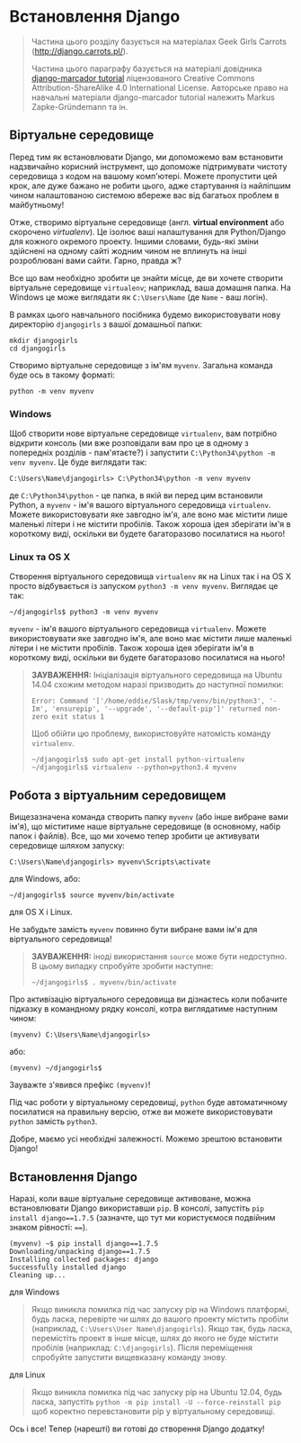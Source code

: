 # Встановлення Django

> Частина цього розділу базується на матеріалах Geek Girls Carrots (http://django.carrots.pl/).
> 
> Частина цього параграфу базується на матеріалі довідника [django-marcador tutorial][1] ліцензованого Creative Commons Attribution-ShareAlike 4.0 International License. Авторське право на навчальні матеріали django-marcador tutorial належить Markus Zapke-Gründemann та ін.

 [1]: http://django-marcador.keimlink.de/

## Віртуальне середовище

Перед тим як встановлювати Django, ми допоможемо вам встановити надзвичайно корисний інструмент, що допоможе підтримувати чистоту середовища з кодом на вашому комп'ютері. Можете пропустити цей крок, але дуже бажано не робити цього, адже стартування із найліпшим чином налаштованою системою вбереже вас від багатьох проблем в майбутньому!

Отже, створимо віртуальне середовище (англ. **virtual environment** або скорочено *virtualenv*). Це ізолює ваші налаштування для Python/Django для кожного окремого проекту. Іншими словами, будь-які зміни здійснені на одному сайті жодним чином не вплинуть на інші розроблювані вами сайти. Гарно, правда ж?

Все що вам необхідно зробити це знайти місце, де ви хочете створити віртуальне середовище `virtualenv`; наприклад, ваша домашня папка. На Windows це може виглядати як `C:\Users\Name` (де `Name` - ваш логін).

В рамках цього навчального посібника будемо використовувати нову директорію `djangogirls` з вашої домашньої папки:

    mkdir djangogirls
    cd djangogirls
    

Створимо віртуальне середовище з ім'ям `myvenv`. Загальна команда буде ось в такому форматі:

    python -m venv myvenv
    

### Windows

Щоб створити нове віртуальне середовище `virtualenv`, вам потрібно відкрити консоль (ми вже розповідали вам про це в одному з попередніх розділів - пам'ятаєте?) і запустити `C:\Python34\python -m venv myvenv`. Це буде виглядати так:

    C:\Users\Name\djangogirls> C:\Python34\python -m venv myvenv
    

де `C:\Python34\python` - це папка, в якій ви перед цим встановили Python, а `myvenv` - ім'я вашого віртуального середовища `virtualenv`. Можете використовувати яке завгодно ім'я, але воно має містити лише маленькі літери і не містити пробілів. Також хороша ідея зберігати ім'я в короткому виді, оскільки ви будете багаторазово посилатися на нього!

### Linux та OS X

Створення віртуального середовища `virtualenv` як на Linux так і на OS X просто відбувається із запуском `python3 -m venv myvenv`. Виглядає це так:

    ~/djangogirls$ python3 -m venv myvenv
    

`myvenv` - ім'я вашого віртуального середовища `virtualenv`. Можете використовувати яке завгодно ім'я, але воно має містити лише маленькі літери і не містити пробілів. Також хороша ідея зберігати ім'я в короткому виді, оскільки ви будете багаторазово посилатися на нього!

> **ЗАУВАЖЕННЯ:** Ініціалізація віртуального середовища на Ubuntu 14.04 схожим методом наразі призводить до наступної помилки:
> 
>     Error: Command '['/home/eddie/Slask/tmp/venv/bin/python3', '-Im', 'ensurepip', '--upgrade', '--default-pip']' returned non-zero exit status 1
>     
> 
> Щоб обійти цю проблему, використовуйте натомість команду `virtualenv`.
> 
>     ~/djangogirls$ sudo apt-get install python-virtualenv
>     ~/djangogirls$ virtualenv --python=python3.4 myvenv
>     

## Робота з віртуальним середовищем

Вищезазначена команда створить папку `myvenv` (або інше вибране вами ім'я), що міститиме наше віртуальне середовище (в основному, набір папок і файлів). Все, що ми хочемо тепер зробити це активувати середовище шляхом запуску:

    C:\Users\Name\djangogirls> myvenv\Scripts\activate
    

для Windows, або:

    ~/djangogirls$ source myvenv/bin/activate
    

для OS X і Linux.

Не забудьте замість `myvenv` повинно бути вибране вами ім'я для віртуального середовища!

> **ЗАУВАЖЕННЯ:** іноді використання `source` може бути недоступно. В цьому випадку спробуйте зробити наступне: 
> 
>     ~/djangogirls$ . myvenv/bin/activate
>     

Про активізацію віртуального середовища ви дізнаєтесь коли побачите підказку в командному рядку консолі, котра виглядатиме наступним чином:

    (myvenv) C:\Users\Name\djangogirls>
    

або:

    (myvenv) ~/djangogirls$
    

Зауважте з'явився префікс `(myvenv)`!

Під час роботи у віртуальному середовищі, `python` буде автоматичному посилатися на правильну версію, отже ви можете використовувати `python` замість `python3`.

Добре, маємо усі необхідні залежності. Можемо зрештою встановити Django!

## Встановлення Django

Наразі, коли ваше віртуальне середовище активоване, можна встановлювати Django використавши `pip`. В консолі, запустіть `pip install django==1.7.5` (зазначте, що тут ми користуємося подвійним знаком рівності: `==`).

    (myvenv) ~$ pip install django==1.7.5
    Downloading/unpacking django==1.7.5
    Installing collected packages: django
    Successfully installed django
    Cleaning up...
    

для Windows

> Якщо виникла помилка під час запуску pip на Windows платформі, будь ласка, перевірте чи шлях до вашого проекту містить пробіли (наприклад, `C:\Users\User Name\djangogirls`). Якщо так, будь ласка, перемістіть проект в інше місце, шлях до якого не буде містити пробілів (наприклад: `C:\djangogirls`). Після переміщення спробуйте запустити вищевказану команду знову.

для Linux

> Якщо виникла помилка під час запуску pip на Ubuntu 12.04, будь ласка, запустіть `python -m pip install -U --force-reinstall pip` щоб коректно перевстановити pip у віртуальному середовищі.

Ось і все! Тепер (нарешті) ви готові до створення Django додатку!
